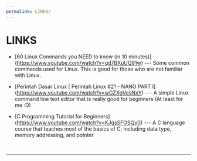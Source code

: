 ```yaml
---
permalink: LINKS/
---
```


# LINKS

* [60 Linux Commands you NEED to know (in 10 minutes)] (https://www.youtube.com/watch?v=gd7BXuUQ91w) ---
Some common commands used for Linux.
This is good for those who are not familiar with Linux.

* [Perintah Dasar Linux | Perintah Linux #21 - NANO PART I] (https://www.youtube.com/watch?v=wGZXgVesNxY) ---
A simple Linux command line text editor that is really good for beginners (At least for me :D)

* [C Programming Tutorial for Beginners] (https://www.youtube.com/watch?v=KJgsSFOSQv0) ---
A C language course that teaches most of the basics of C, including data type, memory addressing, and pointer
<br>
<hr>
